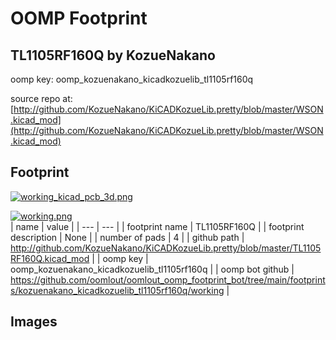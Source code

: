 # OOMP Footprint  
## TL1105RF160Q  by KozueNakano  
  
oomp key: oomp_kozuenakano_kicadkozuelib_tl1105rf160q  
  
source repo at: [http://github.com/KozueNakano/KiCADKozueLib.pretty/blob/master/WSON.kicad_mod](http://github.com/KozueNakano/KiCADKozueLib.pretty/blob/master/WSON.kicad_mod)  
## Footprint  
  
[![working_kicad_pcb_3d.png](working_kicad_pcb_3d_600.png)](working_kicad_pcb_3d.png)  
  
[![working.png](working_600.png)](working.png)  
| name | value | 
| --- | --- | 
| footprint name | TL1105RF160Q | 
| footprint description | None | 
| number of pads | 4 | 
| github path | http://github.com/KozueNakano/KiCADKozueLib.pretty/blob/master/TL1105RF160Q.kicad_mod | 
| oomp key | oomp_kozuenakano_kicadkozuelib_tl1105rf160q | 
| oomp bot github | https://github.com/oomlout/oomlout_oomp_footprint_bot/tree/main/footprints/kozuenakano_kicadkozuelib_tl1105rf160q/working | 
## Images  
